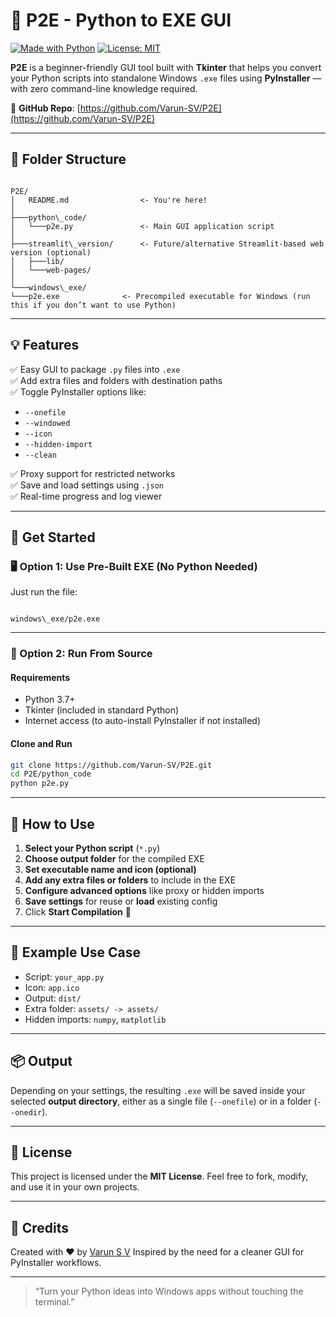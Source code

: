 # 🐍 P2E - Python to EXE GUI

[![Made with Python](https://img.shields.io/badge/Made%20with-Python-blue?logo=python)](https://www.python.org/)
[![License: MIT](https://img.shields.io/badge/License-MIT-green.svg)](LICENSE)

**P2E** is a beginner-friendly GUI tool built with **Tkinter** that helps you convert your Python scripts into standalone Windows `.exe` files using **PyInstaller** — with zero command-line knowledge required.

🔗 **GitHub Repo**: [https://github.com/Varun-SV/P2E](https://github.com/Varun-SV/P2E)

---

## 📁 Folder Structure

```

P2E/
│   README.md                <- You're here!
│
├───python\_code/
│   └───p2e.py               <- Main GUI application script
│
├───streamlit\_version/      <- Future/alternative Streamlit-based web version (optional)
│   ├───lib/
│   └───web-pages/
│
└───windows\_exe/
└───p2e.exe              <- Precompiled executable for Windows (run this if you don’t want to use Python)

```

---

## 💡 Features

✅ Easy GUI to package `.py` files into `.exe`  
✅ Add extra files and folders with destination paths  
✅ Toggle PyInstaller options like:
- `--onefile`
- `--windowed`
- `--icon`
- `--hidden-import`
- `--clean`

✅ Proxy support for restricted networks  
✅ Save and load settings using `.json`  
✅ Real-time progress and log viewer

---

## 🚀 Get Started

### 🖥️ Option 1: Use Pre-Built EXE (No Python Needed)

Just run the file:
```

windows\_exe/p2e.exe

````

---

### 🐍 Option 2: Run From Source

#### Requirements

- Python 3.7+
- Tkinter (included in standard Python)
- Internet access (to auto-install PyInstaller if not installed)

#### Clone and Run

```bash
git clone https://github.com/Varun-SV/P2E.git
cd P2E/python_code
python p2e.py
````

---

## 🔧 How to Use

1. **Select your Python script** (`*.py`)
2. **Choose output folder** for the compiled EXE
3. **Set executable name and icon (optional)**
4. **Add any extra files or folders** to include in the EXE
5. **Configure advanced options** like proxy or hidden imports
6. **Save settings** for reuse or **load** existing config
7. Click **Start Compilation** 🚀

---

## 🧪 Example Use Case

* Script: `your_app.py`
* Icon: `app.ico`
* Output: `dist/`
* Extra folder: `assets/ -> assets/`
* Hidden imports: `numpy`, `matplotlib`

---

## 📦 Output

Depending on your settings, the resulting `.exe` will be saved inside your selected **output directory**, either as a single file (`--onefile`) or in a folder (`--onedir`).

---

## 📄 License

This project is licensed under the **MIT License**.
Feel free to fork, modify, and use it in your own projects.

---

## 🙌 Credits

Created with ❤️ by [Varun S V](https://github.com/Varun-SV)
Inspired by the need for a cleaner GUI for PyInstaller workflows.

---

> “Turn your Python ideas into Windows apps without touching the terminal.”
